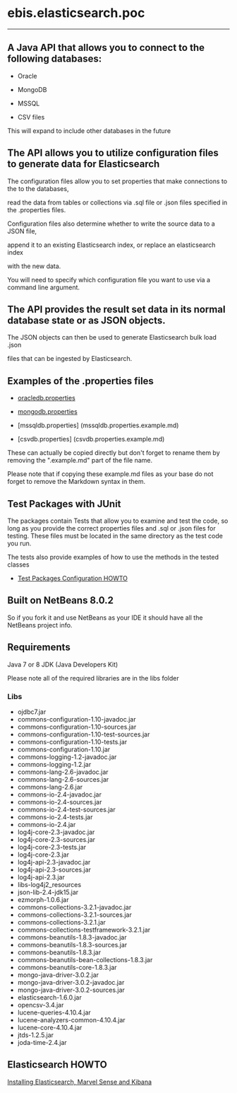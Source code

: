 # ebis.elasticsearch.poc

---

## A Java API that allows you to connect to the following databases:

* Oracle

* MongoDB

* MSSQL

* CSV files

This will expand to include other databases in the future



## The API allows you to utilize configuration files to generate data for Elasticsearch

The configuration files allow you to set properties that make connections to the to the databases, 

read the data from tables or collections via .sql file or .json files specified in the .properties files.

Configuration files also determine whether to write the source data to a JSON file,

append it to an existing Elasticsearch index, or replace an elasticsearch index

with the new data.

You will need to specify which configuration file you want to use via a command line argument.

## The API provides the result set data in its normal database state or as JSON objects.

The JSON objects can then be used to generate Elasticsearch bulk load .json 

files that can be ingested by Elasticsearch.


## Examples of the .properties files

* [oracledb.properties](oracledb.properties.example.md)

* [mongodb.properties](mongodb.properties.example.md)

* [mssqldb.properties] (mssqldb.properties.example.md)

* [csvdb.properties] (csvdb.properties.example.md)

These can actually be copied directly but don't forget to rename them by removing the ".example.md" part of the file name.

Please note that if copying these example.md files as your base do not forget to remove the Markdown syntax in them.



## Test Packages with JUnit

The packages contain Tests that allow you to examine and test the code, so long 
as you provide the correct properties files and .sql or .json files for testing.
These files must be located in the same directory as the test code you run.

The tests also provide examples of how to use the methods in the tested classes

* [Test Packages Configuration HOWTO](docs/TestPackagesConfig_HowTo.md)


## Built on NetBeans 8.0.2

So if you fork it and use NetBeans as your IDE it should have all the NetBeans project info.


## Requirements

Java 7 or 8 JDK (Java Developers Kit)

Please note all of the required libraries are in the libs folder
### Libs

* ojdbc7.jar
* commons-configuration-1.10-javadoc.jar
* commons-configuration-1.10-sources.jar
* commons-configuration-1.10-test-sources.jar
* commons-configuration-1.10-tests.jar
* commons-configuration-1.10.jar
* commons-logging-1.2-javadoc.jar
* commons-logging-1.2.jar
* commons-lang-2.6-javadoc.jar
* commons-lang-2.6-sources.jar
* commons-lang-2.6.jar
* commons-io-2.4-javadoc.jar
* commons-io-2.4-sources.jar
* commons-io-2.4-test-sources.jar
* commons-io-2.4-tests.jar
* commons-io-2.4.jar
* log4j-core-2.3-javadoc.jar
* log4j-core-2.3-sources.jar
* log4j-core-2.3-tests.jar
* log4j-core-2.3.jar
* log4j-api-2.3-javadoc.jar
* log4j-api-2.3-sources.jar
* log4j-api-2.3.jar
* libs-log4j2_resources
* json-lib-2.4-jdk15.jar
* ezmorph-1.0.6.jar
* commons-collections-3.2.1-javadoc.jar
* commons-collections-3.2.1-sources.jar
* commons-collections-3.2.1.jar
* commons-collections-testframework-3.2.1.jar
* commons-beanutils-1.8.3-javadoc.jar
* commons-beanutils-1.8.3-sources.jar
* commons-beanutils-1.8.3.jar
* commons-beanutils-bean-collections-1.8.3.jar
* commons-beanutils-core-1.8.3.jar
* mongo-java-driver-3.0.2.jar
* mongo-java-driver-3.0.2-javadoc.jar
* mongo-java-driver-3.0.2-sources.jar
* elasticsearch-1.6.0.jar
* opencsv-3.4.jar
* lucene-queries-4.10.4.jar
* lucene-analyzers-common-4.10.4.jar
* lucene-core-4.10.4.jar
* jtds-1.2.5.jar
* joda-time-2.4.jar

## Elasticsearch HOWTO
[Installing Elasticsearch, Marvel Sense and Kibana](elasticsetup.md)
